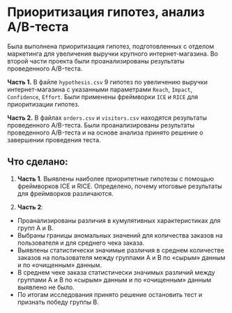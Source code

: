 # Приоритизация гипотез, анализ A/B-теста

Была выполнена приоритизация гипотез, подготовленных с отделом маркетинга для увеличения выручки крупного интернет-магазина. Во второй части проекта были проанализированы результаты проведенного A/B-теста.

**Часть 1.** В файле `hypothesis.csv` 9 гипотез по увеличению выручки интернет-магазина с указанными параметрами `Reach`, `Impact`, `Confidence`, `Effort`. Были применены фреймворки `ICE` и `RICE` для приоритизации гипотез.

**Часть 2.** В файлах `orders.csv` и `visitors.csv` находятся результаты проведенного A/B-теста. Были проанализированы результаты проведенного A/B-теста и на основе анализа принято решение о завершении проведения теста.

## Что сделано:

1. **Часть 1**. Выявлены наиболее приоритетные гипотезы с помощью фреймворков ICE и RICE. Определено, почему итоговые результаты для фреймворков различаются.


2. **Часть 2**:

* Проанализированы различия в кумулятивных характеристиках для групп A и B.
* Выбраны границы аномальных значений для количества заказов на пользователя и для среднего чека заказа.
* Выявлены статистически значимые различия в среднем количестве заказов на пользователя между группами A и B по «сырым» данным и по «очищенным» данным.
* В среднем чеке заказа статистически значимых различий между группами A и B по «сырым» данным и по «очищенным» данным выявлено не было.
* По итогам исследования принято решение остановить тест и признать победу группы B.
